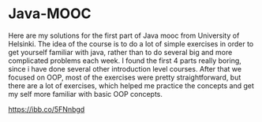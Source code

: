 # Java-MOOC

Here are my solutions for the first part of Java mooc from University of Helsinki. The idea of the course is to do a lot of simple exercises in order to get yourself familiar with java, rather than to do several big and more complicated problems each week. I found the first 4 parts really boring, since i have done several other introduction level courses. After that we focused on OOP, most of the exercises were pretty straightforward, but there are a lot of exercises, which helped me practice the concepts and get my self more familiar with basic OOP concepts.

https://ibb.co/5FNnbgd
